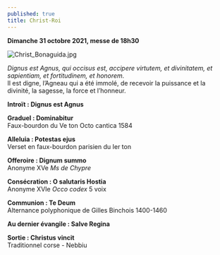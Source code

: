 ```yaml
---
published: true
title: Christ-Roi
---
```

**Dimanche 31 octobre 2021, messe de 18h30**

![Christ_Bonaguida.jpg]({{site.baseurl}}/images/Christ_Bonaguida.jpg)

*Dignus est Agnus, qui occisus est, accipere virtutem, et divinitatem, et sapientiam, et fortitudinem, et honorem.*  
Il est digne, l’Agneau qui a été immolé, de recevoir la puissance et la divinité, la sagesse, la force et l’honneur.

**Introït : Dignus est Agnus**

**Graduel : Dominabitur**  
Faux-bourdon du Ve ton Octo cantica 1584

**Alleluia : Potestas ejus**  
Verset en faux-bourdon parisien du Ier ton

**Offeroire : Dignum summo**  
Anonyme XVe *Ms de Chypre*

**Consécration : O salutaris Hostia**  
Anonyme XVIe *Occo codex* 5 voix

**Communion : Te Deum**  
Alternance polyphonique de Gilles Binchois 1400-1460

**Au dernier évangile : Salve Regina**

**Sortie : Christus vincit**  
Traditionnel corse - Nebbiu
